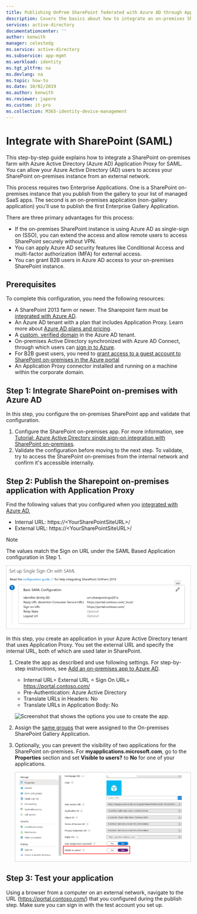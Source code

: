 ```yaml
---
title: Publishing OnPrem SharePoint federated with Azure AD through Application Proxy
description: Covers the basics about how to integrate an on-premises SharePoint server with Azure AD Application Proxy for SAML.
services: active-directory
documentationcenter: ''
author: kenwith
manager: celestedg
ms.service: active-directory
ms.subservice: app-mgmt
ms.workload: identity
ms.tgt_pltfrm: na
ms.devlang: na
ms.topic: how-to
ms.date: 10/02/2019
ms.author: kenwith
ms.reviewer: japere
ms.custom: it-pro
ms.collection: M365-identity-device-management
---
```


# Integrate with SharePoint (SAML)

This step-by-step guide explains how to integrate a SharePoint on-premises farm with Azure Active Directory (Azure AD) Application Proxy for SAML. You can allow your Azure Active Directory (AD) users to access your SharePoint on-premises instance from an external network. 

This process requires two Enterprise Applications. One is a SharePoint on-premises instance that you publish from the gallery to your list of managed SaaS apps. The second is an on-premises application (non-gallery application) you'll use to publish the first Enterprise Gallery Application.

There are three primary advantages for this process: 

 - If the on-premises SharePoint instance is using Azure AD as single-sign on (SSO), you can extend the access and allow remote users to access SharePoint securely without VPN.
 - You can apply Azure AD security features like Conditional Access and multi-factor authorization (MFA) for external access.
 - You can grant B2B users in Azure AD access to your on-premises SharePoint instance. 

## Prerequisites

To complete this configuration, you need the following resources:
 - A SharePoint 2013 farm or newer. The Sharepoint farm must be [integrated with Azure AD](https://docs.microsoft.com/azure/active-directory/saas-apps/sharepoint-on-premises-tutorial).
 - An Azure AD tenant with a plan that includes Application Proxy. Learn more about [Azure AD plans and pricing](https://azure.microsoft.com/pricing/details/active-directory/).
 - A [custom, verified domain](https://docs.microsoft.com/azure/active-directory/fundamentals/add-custom-domain) in the Azure AD tenant.
 - On-premises Active Directory synchronized with Azure AD Connect, through which users can [sign in to Azure](https://docs.microsoft.com/azure/active-directory/hybrid/plan-connect-user-signin). 
 - For B2B guest users, you need to [grant access to a guest account to SharePoint on-premises in the Azure portal](https://docs.microsoft.com/azure/active-directory/saas-apps/sharepoint-on-premises-tutorial#grant-access-to-a-guest-account-to-sharepoint-on-premises-in-the-azure-portal)
 - An Application Proxy connector installed and running on a machine within the corporate domain.


## Step 1: Integrate SharePoint on-premises with Azure AD 

In this step, you configure the on-premises SharePoint app and validate that configuration.

1. Configure the SharePoint on-premises app. For more information, see [Tutorial: Azure Active Directory single sign-on integration with SharePoint on-premises](https://docs.microsoft.com/azure/active-directory/saas-apps/sharepoint-on-premises-tutorial).
2. Validate the configuration before moving to the next step. To validate, try to access the SharePoint on-premises from the internal network and confirm it's accessible internally. 


## Step 2: Publish the Sharepoint on-premises application with Application Proxy

Find the following values that you configured when you [integrated with Azure AD](https://docs.microsoft.com/azure/active-directory/saas-apps/sharepoint-on-premises-tutorial),

 - Internal URL: https://\<YourSharePointSiteURL>/ 
 - External URL: https://\<YourSharePointSiteURL>/

> [!NOTE]
> The values match the Sign on URL under the SAML Based Application configuration in Step 1.

   ![Screenshot that shows the Sign on URL value.](./media/application-proxy-integrate-with-sharepoint-server/sso-url-saml.png)

In this step, you create an application in your Azure Active Directory tenant that uses Application Proxy. You set the external URL and specify the internal URL, both of which are used later in SharePoint.

 1. Create the app as described and use following settings. For step-by-step instructions, see [Add an on-premises app to Azure AD](https://docs.microsoft.com/azure/active-directory/manage-apps/application-proxy-add-on-premises-application#add-an-on-premises-app-to-azure-ad).

    - Internal URL= External URL = Sign On URL= https://portal.contoso.com/
    - Pre-Authentication: Azure Active Directory
    - Translate URLs in Headers: No
    - Translate URLs in Application Body: No

    ![Screenshot that shows the options you use to create the app.](./media/application-proxy-integrate-with-sharepoint-server/create-application-azure-active-directory.png)


2. Assign the [same groups](https://docs.microsoft.com/azure/active-directory/saas-apps/sharepoint-on-premises-tutorial#create-an-azure-ad-security-group-in-the-azure-portal) that were assigned to the On-premises SharePoint Gallery Application.

3. Optionally, you can prevent the visibility of two applications for the SharePoint on-premises. For **myapplications.microsoft.com**, go to the **Properties** section and set **Visible to users?** to **No** for one of your applications. 

   ![Screenshot that shows where to set the Visible to users? option.](./media/application-proxy-integrate-with-sharepoint-server/configure-properties.png)
 
## Step 3: Test your application

Using a browser from a computer on an external network, navigate to the URL (https://portal.contoso.com/) that you configured during the publish step. Make sure you can sign in with the test account you set up.

